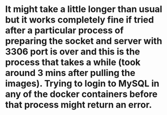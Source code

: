 # It might take a little longer than usual but it works completely fine if tried after a particular process of preparing the socket and server with 3306 port is over and this is the process that takes a while (took around 3 mins after pulling the images). Trying to login to MySQL in any of the docker containers before that process might return an error.
